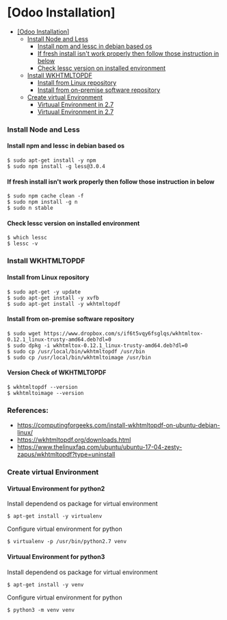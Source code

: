 # [Odoo Installation]

- [[Odoo Installation]](#odoo-installation)
    - [Install Node and Less](#install-node-and-less)
      - [Install npm and lessc in debian based os](#install-npm-and-lessc-in-debian-based-os)
      - [If fresh install isn't work properly then follow those instruction in below](#if-fresh-install-isnt-work-properly-then-follow-those-instruction-in-below)
      - [Check lessc version on installed environment](#check-lessc-version-on-installed-environment)
    - [Install WKHTMLTOPDF](#install-wkhtmltopdf)
      - [Install from Linux repository](#install-from-linux-repository)
      - [Install from on-premise software repository](#install-from-on-premise-software-repository)
    - [Create virtual Environment](#create-virtual-environment)
      - [Virtuual Environment in 2.7](#virtuual-environment-in-27)
      - [Virtuual Environment in 2.7](#virtuual-environment-in-27-1)

### Install Node and Less
#### Install npm and lessc in debian based os

```
$ sudo apt-get install -y npm 
$ sudo npm install -g less@3.0.4
```

#### If fresh install isn't work properly then follow those instruction in below
```
$ sudo npm cache clean -f
$ sudo npm install -g n
$ sudo n stable
```

#### Check lessc version on installed environment

```
$ which lessc
$ lessc -v
```

### Install WKHTMLTOPDF

#### Install from Linux repository
```
$ sudo apt-get -y update
$ sudo apt-get install -y xvfb
$ sudo apt-get install -y wkhtmltopdf
```
#### Install from on-premise software repository

```
$ sudo wget https://www.dropbox.com/s/if6t5vqy6fsglqs/wkhtmltox-0.12.1_linux-trusty-amd64.deb?dl=0
$ sudo dpkg -i wkhtmltox-0.12.1_linux-trusty-amd64.deb?dl=0
$ sudo cp /usr/local/bin/wkhtmltopdf /usr/bin
$ sudo cp /usr/local/bin/wkhtmltoimage /usr/bin
```
#### Version Check of WKHTMLTOPDF
```
$ wkhtmltopdf --version
$ wkhtmltoimage --version
```
### References:
- https://computingforgeeks.com/install-wkhtmltopdf-on-ubuntu-debian-linux/
- https://wkhtmltopdf.org/downloads.html
- https://www.thelinuxfaq.com/ubuntu/ubuntu-17-04-zesty-zapus/wkhtmltopdf?type=uninstall

### Create virtual Environment 

#### Virtuual Environment for python2
Install dependend os package for virtual environment  
``` 
$ apt-get install -y virtualenv
```  
Configure virtual environment for python  
```
$ virtualenv -p /usr/bin/python2.7 venv
```


#### Virtuual Environment for python3
Install dependend os package for virtual environment  
``` 
$ apt-get install -y venv
```  
Configure virtual environment for python  
```
$ python3 -m venv venv
```
